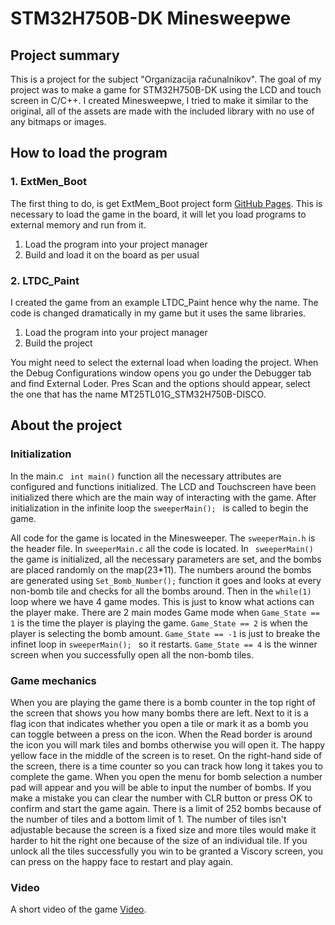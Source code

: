 # STM32H750B-DK Minesweepwe

## Project summary
This is a project for the subject "Organizacija računalnikov". 
The goal of my project was to make a game for STM32H750B-DK using the LCD and touch screen in C/C++. I created Minesweepwe, I tried to make it similar to the original, all of the assets are made with the included library with no use of any bitmaps or images.

## How to load the program
### 1. ExtMen_Boot
The first thing to do, is get ExtMem_Boot project form [GitHub Pages](https://github.com/STMicroelectronics/STM32CubeH7/tree/master/Projects/STM32H750B-DK/Templates). This is necessary to load the game in the board, it will let you load programs to external memory and run from it. 

1. Load the program into your project manager
2. Build and load it on the board as per usual


### 2. LTDC_Paint

I created the game from an example LTDC_Paint hence why the name. The code is changed dramatically in my game but it uses the same libraries. 

1. Load the program into your project manager
2. Build the project 

You might need to select the external load when loading the project. When the Debug Configurations window opens you go under the Debugger tab and find External Loder. Pres Scan and the options should appear, select the one that has the name MT25TL01G_STM32H750B-DISCO.

## About the project

### Initialization

In the main.c ``` int main()``` function all the necessary attributes are configured and functions initialized. The LCD and Touchscreen have been initialized there which are the main way of interacting with the game. After initialization in the infinite loop the ```sweeperMain(); ``` is called to begin the game.

All code for the game is located in the Minesweeper. The ```sweeperMain.h``` is the header file. In ```sweeperMain.c``` all the code is located. In ``` sweeperMain()``` the game is initialized, all the necessary parameters are set, and the bombs are placed randomly on the map(23*11). 
The numbers around the bombs are generated using ```Set_Bomb_Number();``` function it goes and looks at every non-bomb tile and checks for all the bombs around. 
Then in the ```while(1)``` loop where we have 4 game modes. This is just to know what actions can the player make. There are 2 main modes Game mode when ```Game_State == 1``` is the time the player is playing the game. ```Game_State == 2``` is when the player is selecting the bomb amount. ```Game_State == -1``` is just to breake the infinet loop in ```sweeperMain(); ``` so it restarts. ```Game_State == 4``` is the winner screen when you successfully open all the non-bomb tiles.


### Game mechanics  
When you are playing the game there is a bomb counter in the top right of the screen that shows you how many bombs there are left. Next to it is a flag icon that indicates whether you open a tile or mark it as a bomb you can toggle between a press on the icon. When the Read border is around the icon you will mark tiles and bombs otherwise you will open it. The happy yellow face in the middle of the screen is to reset. On the right-hand side of the screen, there is a time counter so you can track how long it takes you to complete the game. 
When you open the menu for bomb selection a number pad will appear and you will be able to input the number of bombs. If you make a mistake you can clear the number with CLR button or press OK to confirm and start the game again. There is a limit of 252 bombs because of the number of tiles and a bottom limit of 1. The number of tiles isn't adjustable because the screen is a fixed size and more tiles would make it harder to hit the right one because of the size of an individual tile.
If you unlock all the tiles successfully you win to be granted a Viscory screen, you can press on the happy face to restart and play again.

### Video
A short video of the game [Video](https://www.youtube.com/watch?v=5qmvxCDKR-Q).

